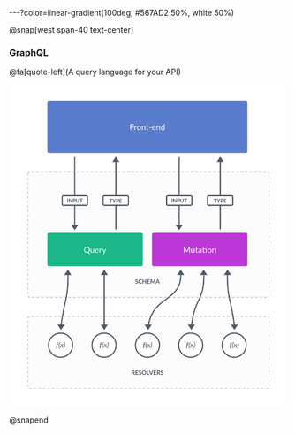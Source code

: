---?color=linear-gradient(100deg, #567AD2 50%, white 50%)

@snap[west span-40 text-center]

### GraphQL

@fa[quote-left](A query language for your API)

![GRAPHQL](assets/img/graphql.png)

@snapend

